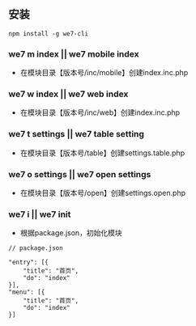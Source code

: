 ## 安装
```
npm install -g we7-cli
```

### we7 m index || we7 mobile index
- 在模块目录【版本号/inc/mobile】创建index.inc.php

### we7 w index || we7 web index
- 在模块目录【版本号/inc/web】创建index.inc.php

### we7 t settings || we7 table setting
- 在模块目录【版本号/table】创建settings.table.php

### we7 o settings || we7 open settings
- 在模块目录【版本号/open】创建settings.open.php

### we7 i || we7 init
- 根据package.json，初始化模块

```
// package.json

"entry": [{
    "title": "首页",
    "do": "index"
}],
"menu": [{
    "title": "首页",
    "do": "index"
}]
```
